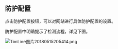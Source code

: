 ## **防护配置**

点击防护配置按钮，可以对网站进行具体防护配置的设置。

防护配置中明确提示了检测流程，详见下图。

![TimLine图片20180515205414.png](http://img1.jcloudcs.com/cms/7d46ec82-2368-4aa0-a679-7cb4285de0fc20180515205417.png)
